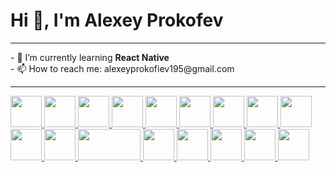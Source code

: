 # Hi 👋, I'm Alexey Prokofev
<hr>
- 🌱 I’m currently learning <strong>React Native</strong> <br>
- 📫 How to reach me: alexeyprokofiev195@gmail.com
<hr>
<span>
  <a href="https://html.com/html5/" target="_blank">
    <code><img src="https://cdn.jsdelivr.net/gh/devicons/devicon/icons/html5/html5-original.svg" width="50px" height="50px"></code>
  </a>
  <a href="https://developer.mozilla.org/ru/docs/Web/CSS/Reference" target="_blank">
  <code><img src="https://cdn.jsdelivr.net/gh/devicons/devicon/icons/css3/css3-original.svg" width="50px" height="50px"></code>
</a>
  <a href="https://sass-scss.ru/guide/" target="_blank">
  <code><img src="https://cdn.jsdelivr.net/gh/devicons/devicon/icons/sass/sass-original.svg" width="50px" height="50px"></code>
</a>
  <a href="https://getbootstrap.com/" target="_blank">
  <code><img src="https://cdn.jsdelivr.net/gh/devicons/devicon/icons/bootstrap/bootstrap-original.svg" width="50px" height="50px"></code>
</a>
  <a href="https://www.javascript.com/" target="_blank">
  <code><img src="https://cdn.jsdelivr.net/gh/devicons/devicon/icons/javascript/javascript-original.svg" width="50px" height="50px"></code>
</a>
  <a href="https://www.typescriptlang.org/" target="_blank">
  <code><img src="https://cdn.jsdelivr.net/gh/devicons/devicon/icons/typescript/typescript-original.svg" width="50px" height="50px"></code>
</a>
  <a href="https://vuefire.vuejs.org/" target="_blank">
  <code><img src="https://user-images.githubusercontent.com/62440186/126898247-19cb31f2-52aa-4829-aa72-ed202824f1a9.png" width="50px" height="50px"></code>
</a>
  <a href="https://vuetifyjs.com/en/" target="_blank">
  <code><img src="https://user-images.githubusercontent.com/62440186/126898289-f3f911fd-dfc3-4de7-a7e4-c094f1cbe47a.png" width="50px" height="50px"></code>
</a>
<a href="https://firebase.google.com/" target="_blank">
  <code><img src="https://cdn.jsdelivr.net/gh/devicons/devicon/icons/firebase/firebase-plain.svg" width="50px" height="50px"></code>
</a>
  <a href="https://ru.vuejs.org/index.html" target="_blank">
  <code><img src="https://cdn.jsdelivr.net/gh/devicons/devicon/icons/vuejs/vuejs-original.svg" width="50px" height="50px"></code>
</a>
  <a href="https://reactjs.org/" target="_blank">
  <code><img src="https://cdn.jsdelivr.net/gh/devicons/devicon/icons/react/react-original.svg" width="50px" height="50px"></code>
</a>
  <a href="https://git-scm.com/" target="_blank">
  <code><img src="https://cdn.jsdelivr.net/gh/devicons/devicon/icons/git/git-original.svg" width="100px" height="50px"></code>
</a>
  <a href="https://www.android.com/" target="_blank">
  <code><img src="https://cdn.jsdelivr.net/gh/devicons/devicon/icons/android/android-original.svg" width="50px" height="50px"></code>
</a>
  <a href="https://www.figma.com/" target="_blank">
  <code><img src="https://cdn.jsdelivr.net/gh/devicons/devicon/icons/figma/figma-original.svg" width="50px" height="50px"></code>
</a>
  <a href="https://www.adobe.com/ru/products/photoshop.html" target="_blank">
  <code><img src="https://cdn.jsdelivr.net/gh/devicons/devicon/icons/photoshop/photoshop-plain.svg" width="50px" height="50px"></code>
</a>
  <a href="https://www.mysql.com/" target="_blank">
  <code><img src="https://cdn.jsdelivr.net/gh/devicons/devicon/icons/mysql/mysql-original-wordmark.svg" width="50px" height="50px"></code>
</a>
  <a href="https://www.oracle.com/index.html" target="_blank">
  <code><img src="https://cdn.jsdelivr.net/gh/devicons/devicon/icons/oracle/oracle-original.svg" width="50px" height="50px"></code>
</a>


<!--
**josqer/josqer** is a ✨ _special_ ✨ repository because its `README.md` (this file) appears on your GitHub profile.
c
Here are some ideas to get you started:

- 🔭 I’m currently working on ...

- 👯 I’m looking to collaborate on ...
- 🤔 I’m looking for help with ...
- 💬 Ask me about ...

- 😄 Pronouns: ...
- ⚡ Fun fact: ...
-->
